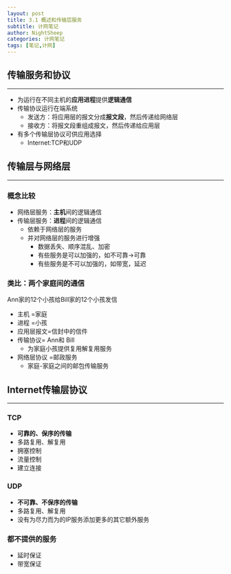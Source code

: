```yaml
---
layout: post
title: 3.1 概述和传输层服务
subtitle: 计网笔记
author: NightSheep
categories: 计网笔记
tags: [笔记,计网]
---
```

## 传输服务和协议
---
- 为运行在不同主机的**应用进程**提供**逻辑通信**
- 传输协议运行在端系统
	- 发送方：将应用层的报文分成**报文段**，然后传递给网络层
	- 接收方：将报文段重组成报文，然后传递给应用层
- 有多个传输层协议可供应用选择
	- Internet:TCP和UDP

## 传输层与网络层
---
### 概念比较

- 网络层服务：**主机**间的逻辑通信
- 传输层服务：**进程**间的逻辑通信
	- 依赖于网络层的服务
	- 并对网络层的服务进行增强
		- 数据丢失、顺序混乱、加密
		- 有些服务是可以加强的，如不可靠->可靠
		- 有些服务是不可以加强的，如带宽，延迟

### 类比：两个家庭间的通信

Ann家的12个小孩给Bill家的12个小孩发信
- 主机 =家庭
- 进程 =小孩
- 应用层报文=信封中的信件
- 传输协议= Ann和 Bill
	- 为家庭小孩提供复用解复用服务
- 网络层协议 =邮政服务
	- 家庭-家庭之间的邮包传输服务

## Internet传输层协议
---
### TCP

- **可靠的、保序的传输**
- 多路复用、解复用
- 拥塞控制
- 流量控制
- 建立连接

### UDP
 - **不可靠、不保序的传输**
 - 多路复用、解复用
 - 没有为尽力而为的IP服务添加更多的其它额外服务

### 都不提供的服务

- 延时保证
- 带宽保证